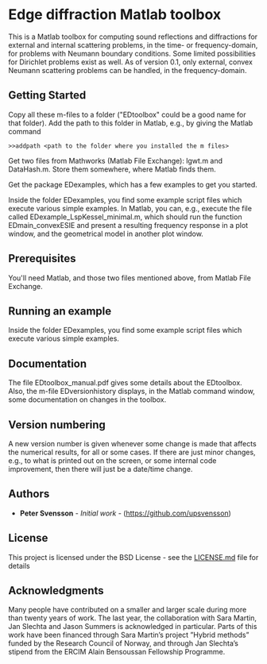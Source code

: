 # Edge diffraction Matlab toolbox

This is a Matlab toolbox for computing sound reflections and diffractions for external and internal scattering problems, in the time- or frequency-domain, for problems with Neumann boundary conditions. Some limited possibilities for Dirichlet problems exist as well. 
As of version 0.1, only external, convex Neumann scattering problems can be handled, in the frequency-domain.

## Getting Started

Copy all these m-files to a folder ("EDtoolbox" could be a good name for that folder). Add the path to this folder in Matlab, e.g., by giving the Matlab command

```
>>addpath <path to the folder where you installed the m files>
```

Get two files from Mathworks (Matlab File Exchange): lgwt.m and DataHash.m. Store them somewhere, where Matlab finds them.

Get the package EDexamples, which has a few examples to get you started.

Inside the folder EDexamples, you find some example script files which execute various simple examples. In Matlab, you can, e.g., execute the file called EDexample_LspKessel_minimal.m, which should run the function EDmain_convexESIE and present a resulting frequency response in a plot window, and the geometrical model in another plot window.

## Prerequisites

You'll need Matlab, and those two files mentioned above, from Matlab File Exchange.


## Running an example

Inside the folder EDexamples, you find some example script files which execute various simple examples.

## Documentation

The file EDtoolbox_manual.pdf gives some details about the EDtoolbox. Also, the m-file EDversionhistory displays, in the Matlab command window, some documentation on changes in the toolbox.

## Version numbering

A new version number is given whenever some change is made that affects the numerical results, for all or some cases. If there are just minor changes, e.g., to what is printed out on the screen, or some internal code improvement, then there will just be a date/time change. 

## Authors

* **Peter Svensson** - *Initial work* - (https://github.com/upsvensson)


## License

This project is licensed under the BSD License - see the [LICENSE.md](LICENSE.md) file for details

## Acknowledgments

Many people have contributed on a smaller and larger scale during more than twenty years of work. The last year, the collaboration with Sara Martin, Jan Slechta and Jason Summers is acknowledged in particular.
Parts of this work have been financed through Sara Martin’s project ”Hybrid methods” funded by the Research Council of Norway, and through Jan Slechta’s stipend from the ERCIM Alain Bensoussan Fellowship Programme.


